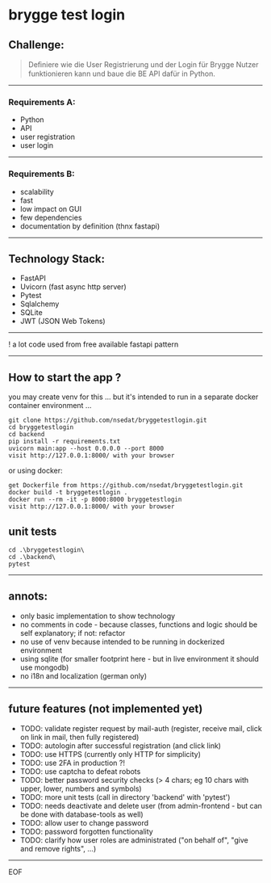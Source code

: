 # brygge test login

## Challenge:
>
> Deﬁniere wie die User Registrierung und der Login für Brygge Nutzer funktionieren kann und baue
die BE API dafür in Python.
>
---
###
### Requirements A:
* Python
* API
* user registration
* user login
---
### Requirements B:
* scalability
* fast
* low impact on GUI
* few dependencies
* documentation by definition (thnx fastapi)
---
## Technology Stack:
* FastAPI
* Uvicorn (fast async http server)
* Pytest
* Sqlalchemy
* SQLite
* JWT (JSON Web Tokens)
---
! a lot code used from free available fastapi pattern

---

## How to start the app ?
you may create venv for this ... but it's intended to run in a separate docker container environment ...
```
git clone https://github.com/nsedat/bryggetestlogin.git
cd bryggetestlogin
cd backend
pip install -r requirements.txt
uvicorn main:app --host 0.0.0.0 --port 8000
visit http://127.0.0.1:8000/ with your browser
```

or using docker:
```
get Dockerfile from https://github.com/nsedat/bryggetestlogin.git
docker build -t bryggetestlogin .
docker run --rm -it -p 8000:8000 bryggetestlogin
visit http://127.0.0.1:8000/ with your browser
```


## unit tests
```
cd .\bryggetestlogin\
cd .\backend\
pytest
```
---

## annots:
* only basic implementation to show technology
* no comments in code - because classes, functions and logic should be self explanatory; if not: refactor
* no use of venv because intended to be running in dockerized environment
* using sqlite (for smaller footprint here - but in live environment it should use mongodb)
* no i18n and localization (german only)

---

## future features (not implemented yet)

* TODO: validate register request by mail-auth (register, receive mail, click on link in mail, then fully registered)
* TODO: autologin after successful registration (and click link)
* TODO: use HTTPS (currently only HTTP for simplicity)
* TODO: use 2FA in production ?!
* TODO: use captcha to defeat robots
* TODO: better password security checks (> 4 chars; eg 10 chars with upper, lower, numbers and symbols)
* TODO: more unit tests (call in directory 'backend' with 'pytest')
* TODO: needs deactivate and delete user (from admin-frontend - but can be done with database-tools as well)
* TODO: allow user to change password
* TODO: password forgotten functionality
* TODO: clarify how user roles are administrated ("on behalf of", "give and remove rights", ...)

---

EOF
